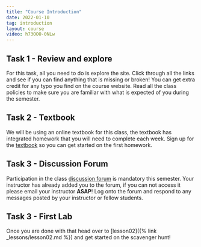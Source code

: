 ```yaml
---
title: "Course Introduction"
date: 2022-01-10
tag: introduction
layout: course
video: h73OOO-0NLw
---
```


## Task 1 - Review and explore

For this task, all you need to do is explore the site. Click through all the links and see if you can
find anything that is missing or broken! You can get extra credit for any typo you find on the
course website. Read all the class policies to make sure you are familiar with what is expected of
you during the semester.

## Task 2 - Textbook

We will be using an online textbook for this class, the textbook has integrated homework that you
will need to complete each week. Sign up for the [textbook]({{site.data.semester-info.textbook}})
so you can get started on the first homework.

## Task 3 - Discussion Forum

Participation in the class [discussion forum]({{site.data.semester-info.discussion}}) is mandatory this semester. Your
instructor has already added you to the forum, if you can not access it please email your instructor **ASAP**! Log onto the
forum and respond to any messages posted by your instructor or fellow students.

## Task 3 - First Lab

Once you are done with that head over to [lesson02]({% link _lessons/lesson02.md %}) and get started
on the scavenger hunt!
